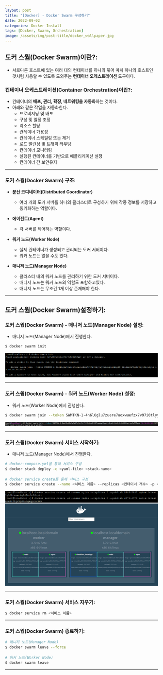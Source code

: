 ```yaml
---
layout: post
title: "[Docker] - Docker Swarm 구성하기"
date: 2022-09-02
categories: Docker Install
tags: [Docker, Swarm, Orchestration]
image: /assets/img/post-title/docker_wallpaper.jpg
---
```


## 도커 스웜(Docker Swarm)이란?:
- 서로다른 호스트에 있는 여러 대의 컨테이너를 하나의 묶어 마치 하나의 호스트인 것처럼 사용할 수 있도록 도와주는 **컨테이너 오케스트레이션** 도구이다.<br>

### 컨테이너 오케스트레이션(Container Orchestration)이란?:
- 컨테이너의 **배포, 관리, 확장, 네트워킹을 자동화**하는 것이다.
- 아래와 같은 작업을 자동화한다.
    - 프로비저닝 및 배포
    - 구성 및 일정 조정
    - 리소스 할당
    - 컨테이너 가용성
    - 컨테이너 스케일링 또는 제거
    - 로드 밸런싱 및 트래픽 라우팅
    - 컨테이너 모니터링
    - 실행된 컨테이너를 기반으로 애플리케이션 설정
    - 컨테이너 간 보안유지

* * *

### 도커 스웜(Docker Swarm) 구조:
- **분산 코디네이터(Distributed Coordinator)**
    - 여러 개의 도커 서버를 하나의 클러스터로 구성하기 위해 각종 정보를 저장하고 동기화하는 역할이다.

- **에이전트(Agent)**
    - 각 서버를 제어하는 역할이다.

- **워커 노드(Worker Node)**
    - 실제 컨테이너가 생성되고 관리되는 도커 서버이다.
    - 워커 노드는 없을 수도 있다.

- **매니저 노드(Manager Node)**
    - 클러스터 내의 워커 노드를 관리하기 위한 도커 서버이다.
    - 매니저 노드는 워커 노드의 역할도 포함하고있다.
    - 매니저 노드는 무조건 1개 이상 존재해야 한다.

* * *

## 도커 스웜(Docker Swarm)설정하기:
### 도커 스웜(Docker Swarm) - 매니저 노드(Manager Node) 설정:
- 매니저 노드(Manager Node)에서 진행한다.
```bash
$ docker swarm init
```
[![텍스트](/assets/img/post/docker/docker%20swarm%20%EC%A7%84%ED%96%89.PNG)](/assets/img/post/docker/docker%20swarm%20%EC%A7%84%ED%96%89.PNG) 

* * *

### 도커 스웜(Docker Swarm) - 워커 노드(Worker Node) 설정:
- 워커 노드(Worker Node)에서 진행한다.
```bash
$ docker swarm join --token SWMTKN-1-4n6l6glu7zuere7uoxwuefzx7v97i0tlyyuj3xddwqextk1p89-6lldmi9n7hp328oyo91city1r <Manager Node IP>:2377
```
[![텍스트](/assets/img/post/docker/%EC%9B%8C%EC%BB%A4%20%EB%85%B8%EB%93%9C(Worker%20Node)%20%EC%84%A4%EC%A0%95%20%ED%99%94%EB%A9%B4.PNG)](/assets/img/post/docker/%EC%9B%8C%EC%BB%A4%20%EB%85%B8%EB%93%9C(Worker%20Node)%20%EC%84%A4%EC%A0%95%20%ED%99%94%EB%A9%B4.PNG)

* * *

### 도커 스웜(Docker Swarm) 서비스 시작하기:
- 매니저 노드(Manager Node)에서 진행한다.

``` bash
# docker-compose.yml을 통해 서비스 구성
$ docker stack deploy -c <yaml-file> <stack-name>

# docker service create를 통해 서비스 구성
$ docker service create --name <서비스 이름> --replicas <컨테이너 개수> -p <호스트포트:컨테이너포트> <이미지 이름>
```

[![텍스트](/assets/img/post/docker/docker%20swarm%20%EC%84%9C%EB%B9%84%EC%8A%A4%20%EC%8B%A4%ED%96%89%20%EB%AA%85%EB%A0%B9%EC%96%B4.PNG)](/assets/img/post/docker/docker%20swarm%20%EC%84%9C%EB%B9%84%EC%8A%A4%20%EC%8B%A4%ED%96%89%20%EB%AA%85%EB%A0%B9%EC%96%B4.PNG)
[![텍스트](/assets/img/post/docker/docker%20swarm%20%EC%84%9C%EB%B9%84%EC%8A%A4%20%EC%8B%A4%ED%96%89%20%ED%99%94%EB%A9%B4.PNG)](/assets/img/post/docker/docker%20swarm%20%EC%84%9C%EB%B9%84%EC%8A%A4%20%EC%8B%A4%ED%96%89%20%ED%99%94%EB%A9%B4.PNG)

* * *

### 도커 스웜(Docker Swarm) 서비스 지우기:
```bash
$ docker service rm <서비스 이름>
```

* * *

### 도커 스웜(Docker Swarm) 종료하기:
```bash
# 매니저 노드(Manager Node)
$ docker swarm leave --force

# 워커 노드(Worker Node)
$ docker swarm leave
```

* * *